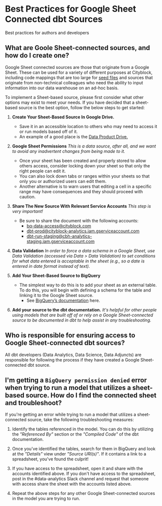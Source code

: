 # Best Practices for Google Sheet Connected dbt Sources
Best practices for authors and developers

## What are Goole Sheet-connected sources, and how do I create one?

Google Sheet connected sources are those that originate from a Google Sheet. These can be used for a variety of different purposes at Cityblock, including code mappings that are too large for [seed files](https://docs.getdbt.com/docs/building-a-dbt-project/seeds) and sources that originate from non-technical colleagues who need the ability to input information into our data warehouse on an ad-hoc basis.

To implement a Sheet-based source, please first consider what other options may exist to meet your needs. If you have decided that a sheet-based source is the best option, follow the below steps to get started:

1. **Create Your Sheet-Based Source In Google Drive.**
	* Save it in an accessible location to others who may need to access it or run models based off of it.
	* An example of a good place is the [Data Product Drive.](https://drive.google.com/drive/folders/1c3-cKAPjjeqPjtu5idRY5uw_uVmp_fe2)
2. **Google Sheet Permissions**
*This is a data source, after all, and we want to avoid any inadvertent changes from being made to it.*
    * Once your sheet has been created and properly stored to allow others access, consider locking down your sheet so that only the right people can edit it.
    * You can also lock down tabs or ranges within your sheets so that only you or authorized users can edit them.
    * Another alternative is to warn users that editing a cell in a specific range may have consequences and they should proceed with caution.

3. **Share The New Source With Relevant Service Accounts**
		*This step is very important!*
	 * Be sure to share the document with the following accounts:
	     *  bq-data-access@cityblock.com
	     *  dbt-prod@cityblock-analytics.iam.gserviceaccount.com
	      * dbt-run-staging@cbh-analytics-staging.iam.gserviceaccount.com
5. **Data Validation**
    *In order to force a data schema in a Google Sheet, use Data Validation (accessed via Data > Data Validation) to set conditions for what data entered is acceptable in the sheet (e.g., so a date is entered in date format instead of text).*

6. **Add Your Sheet-Based Source to BigQuery**
    * The simplest way to do this is to add your sheet as an external table. To do this, you will begin with defining a schema for the table and linking it to the Google Sheet source.
	    * See [BigQuery’s documentation](https://cloud.google.com/bigquery/external-data-drive) here.

7. **Add your source to the dbt documentation.**
    *It's helpful for other people using models that are built off of or rely on a Google Sheet-connected source to be documented in dbt to help assist in any troubleshooting.*

## Who is responsible for ensuring access to Google Sheet-connected dbt sources?

All dbt developers (Data Analytics, Data Science, Data Adjuncts) are responsible for following the process if they have created a Google Sheet-connected dbt source.

## I'm getting a `BigQuery permission denied` error when trying to run a model that utilizes a sheet-based source. How do I find the connected sheet and troubleshoot?

If you're getting an error while trying to run a model that utilizes a sheet-connected source, take the following troubleshooting measures:

1. Identify the tables referenced in the model. You can do this by utilizing the *"Referenced By"* section or the *"Compiled Code"* of the dbt documentation.

2. Once you've identified the tables, search for them in BigQuery and look at the *"Details"* view under *"Source URI(s)"*. If it contains a link to a spreadsheet, you've found the culprit!

3. If you have access to the spreadsheet, open it and share with the accounts identified above. If you don't have access to the spreadsheet, post in the #data-analytics Slack channel and request that someone with access share the sheet with the accounts listed above.

5. Repeat the above steps for any other Google Sheet-connected sources in the model you are trying to run.
